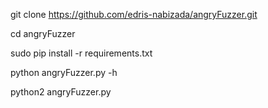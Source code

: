 git clone https://github.com/edris-nabizada/angryFuzzer.git

cd angryFuzzer

sudo pip install -r requirements.txt

python angryFuzzer.py -h

python2 angryFuzzer.py

